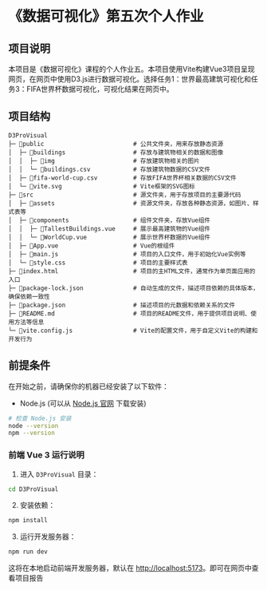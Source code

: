 # 《数据可视化》第五次个人作业

## 项目说明

本项目是《数据可视化》课程的个人作业五。本项目使用Vite构建Vue3项目呈现网页，在网页中使用D3.js进行数据可视化。选择任务1：世界最高建筑可视化和任务3：FIFA世界杯数据可视化，可视化结果在网页中。

## 项目结构

```plaintext
D3ProVisual
├─ 📁public                         # 公共文件夹，用来存放静态资源
│  ├─ 📁buildings                   # 存放与建筑物相关的数据和图像
│  │  ├─ 📁img                      # 存放建筑物相关的图片
│  │  └─ 📄buildings.csv            # 存放建筑物数据的CSV文件
│  ├─ 📄fifa-world-cup.csv          # 存放FIFA世界杯相关数据的CSV文件
│  └─ 📄vite.svg                    # Vite框架的SVG图标
├─ 📁src                            # 源文件夹，用于存放项目的主要源代码
│  ├─ 📁assets                      # 资源文件夹，存放各种静态资源，如图片、样式表等
│  ├─ 📁components                  # 组件文件夹，存放Vue组件
│  │  ├─ 📄TallestBuildings.vue     # 展示最高建筑物的Vue组件
│  │  └─ 📄WorldCup.vue             # 展示世界杯数据的Vue组件
│  ├─ 📄App.vue                     # Vue的根组件
│  ├─ 📄main.js                     # 项目的入口文件，用于初始化Vue实例等
│  └─ 📄style.css                   # 项目的主要样式表
├─ 📄index.html                     # 项目的主HTML文件，通常作为单页面应用的入口
├─ 📄package-lock.json              # 自动生成的文件，描述项目依赖的具体版本，确保依赖一致性
├─ 📄package.json                   # 描述项目的元数据和依赖关系的文件
├─ 📄README.md                      # 项目的README文件，用于提供项目说明、使用方法等信息
└─ 📄vite.config.js                 # Vite的配置文件，用于自定义Vite的构建和开发行为
```

## 前提条件

在开始之前，请确保你的机器已经安装了以下软件：

- Node.js (可以从 [Node.js 官网](https://nodejs.org/) 下载安装)

```bash
# 检查 Node.js 安装
node --version
npm --version
```

### 前端 Vue 3 运行说明

1. 进入 `D3ProVisual` 目录：

```bash
cd D3ProVisual
```

2. 安装依赖：

```bash
npm install
```

3. 运行开发服务器：

```bash
npm run dev
```

这将在本地启动前端开发服务器，默认在 [http://localhost:5173](http://localhost:5173)。即可在网页中查看项目报告
